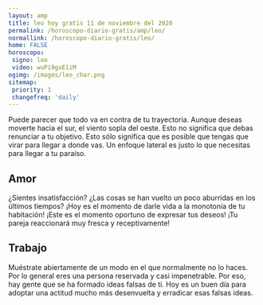 ```yaml
---
layout: amp
title: leo hoy gratis 11 de noviembre del 2020 
permalink: /horoscopo-diario-gratis/amp/leo/
normallink: /horoscopo-diario-gratis/leo/
home: FALSE
horoscopo:
 signo: leo
 video: wuPi9gxE1iM
ogimg: /images/leo_char.png
sitemap:
 priority: 1
 changefreq: 'daily'
---
```



Puede parecer que todo va en contra de tu trayectoria. Aunque deseas moverte hacia el sur, el viento sopla del oeste. Esto no significa que debas renunciar a tu objetivo. Esto sólo significa que es posible que tengas que virar para llegar a donde vas. Un enfoque lateral es justo lo que necesitas para llegar a tu paraíso.

## Amor

¿Sientes insatisfacción? ¿Las cosas se han vuelto un poco aburridas en los últimos tiempos? ¡Hoy es el momento de darle vida a la monotonía de tu habitación! ¡Este es el momento oportuno de expresar tus deseos! ¡Tu pareja reaccionará muy fresca y receptivamente!

## Trabajo

Muéstrate abiertamente de un modo en el que normalmente no lo haces. Por lo general eres una persona reservada y casi impenetrable. Por eso, hay gente que se ha formado ideas falsas de ti. Hoy es un buen día para adoptar una actitud mucho más desenvuelta y erradicar esas falsas ideas.